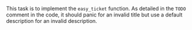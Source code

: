 This task is to implement the `easy_ticket` function. 
As detailed in the `TODO` comment in the code, it should panic for an invalid title but use a default description for an invalid description.